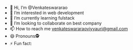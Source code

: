 - 👋 Hi, I’m @Venkateswararao
- 👀 I’m interested in web development
- 🌱 I’m currently learning fulstack
- 💞️ I’m looking to collaborate on best company
- 📫 How to reach me venkateswararaoviyyauri@gmail.com
- 😄 Pronouns🕵️
- ⚡ Fun fact: 

<!---
Venky1322/Venky1322 is a ✨ special ✨ repository because its `README.md` (this file) appears on your GitHub profile.
You can click the Preview link to take a look at your changes.
--->
